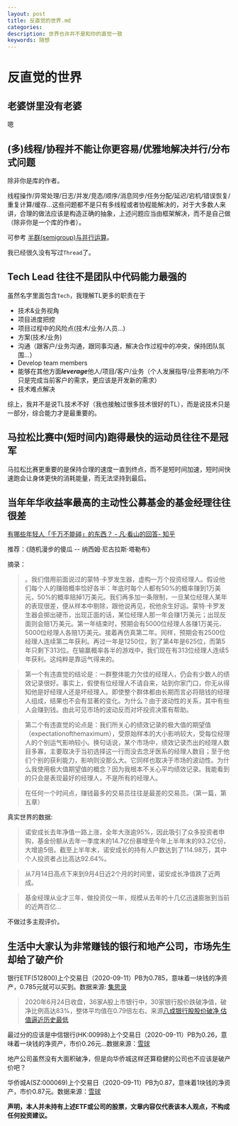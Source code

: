 ```yaml
---
layout: post
title: 反直觉的世界.md
categories: 
description: 世界也许并不是和你的直觉一致
keywords: 随想
---
```


# 反直觉的世界

## 老婆饼里没有老婆

嗯

##  (多)线程/协程并不能让你更容易/优雅地解决并行/分布式问题

除非你是库的作者。

线程操作/异常处理/日志/并发/竞态/顺序/消息同步/任务分配/延迟/宕机/错误恢复/重复计算/缓存...这些问题都不是只有多线程或者协程能解决的，对于大多数人来讲，合理的做法应该是构造正确的抽象，上述问题应当由框架解决，而不是自己做（除非你是一个库的作者）。

可参考 [半群(semigroup)与并行运算](https://hongjiang.info/semigroup-and-parallel/)。

我已经很久没有写过`Thread`了。

## Tech Lead 往往不是团队中代码能力最强的

虽然名字里面包含`Tech`，我理解TL更多的职责在于

* 技术&业务视角
* 项目进度把控
* 项目过程中的风险点(技术/业务/人员...)
* 方案(技术/业务)
* 沟通（跟客户/业务沟通，跟同事沟通，解决合作过程中的冲突，保持团队氛围...）
* Develop team members
* 能够在其他方面***leverage***他人/项目/客户/业务（个人发展指导/业界影响力/不只是完成当前客户的需求，更应该是开发新的需求）
* 技术难点解决

综上，我并不是说TL技术不好（我也接触过很多技术很好的TL），而是说技术只是一部分，综合能力才是最重要的。

## 马拉松比赛中(短时间内)跑得最快的运动员往往不是冠军

马拉松比赛更重要的是保持合理的速度一直到终点，而不是短时间加速，短时间快速跑会让身体更快的消耗能量，而无法坚持到最后。

## 当年年华收益率最高的主动性公募基金的基金经理往往很差

[有哪些年轻人「千万不能碰」的东西？ - 凡·看山的回答- 知乎](https://www.zhihu.com/question/39004511/answer/1423951038)

推荐：《随机漫步的傻瓜 -- 纳西姆·尼古拉斯·塔勒布》

摘录：

> 。我们借用前面说过的蒙特·卡罗发生器，虚构一万个投资经理人。假设他们每个人的赚赔概率恰好各半：年底时每个人都有50%的概率赚到1万美元，50%的概率赔掉1万美元。我们再多加一条限制，一旦某位经理人某年的表现很差，便从样本中剔除，跟他说再见，祝他余生好运。蒙特·卡罗发生器会掷出硬币，出现正面的话，某位经理人那一年会赚1万美元；出现反面则会赔1万美元。第一年结束时，预期会有5000位经理人各赚1万美元、5000位经理人各赔1万美元。接着再仿真第二年。同样，预期会有2500位经理人连续第二年获利。再过一年是1250位，到了第4年是625位，而第5年只剩下313位。在输赢概率各半的游戏中，我们现在有313位经理人连续5年获利。这纯粹是靠运气得来的。

> 第一个有违直觉的结论是：一群整体能力欠佳的经理人，仍会有少数人的绩效记录很好。事实上，假使有位经理人不请自来，站到你家门口，你无从得知他是好经理人还是坏经理人。即使整个群体都由长期而言必将赔钱的经理人组成，结果也不会有显著的变化。为什么？由于波动性的关系，其中有些人会赚到钱。由此可见市场的波动反而对坏投资决策有帮助。

> 第二个有违直觉的论点是：我们所关心的绩效记录的极大值的期望值（expectationofthemaximum），受原始样本的大小影响较大，受每位经理人的个别运气影响较小。换句话说，某个市场中，绩效记录杰出的经理人数目多寡，主要取决于当初选择这一行而没去念牙医系的经理人数目；至于他们个别的获利能力，影响则没那么大。它同样也取决于市场的波动性。为什么我使用极大值期望值的概念？因为我根本不关心平均绩效记录。我能看到的只会是表现最好的经理人，不是所有的经理人。

> 在任何一个时间点，赚钱最多的交易员往往是最差的交易员。（第一篇，第五章）

真实世界的数据: 

> 诺安成长去年净值一路上涨，全年大涨逾95%，因此吸引了众多投资者申购，基金份额从去年一季度末的14.7亿份暴增至今年上半年末的93.2亿份，大增逾5倍。截至上半年末，诺安成长的持有人户数达到了114.98万，其中个人投资者占比高达92.64%。

> 从7月14日高点下来到9月4日近2个月的时间里，诺安成长净值跌了近两成。

> 基金经理从业才三年，做投资仅一年，规模从去年的十几亿迅速膨胀到当前的近两百亿...

不做过多主观评价。

## 生活中大家认为非常赚钱的银行和地产公司，市场先生却给了破产价

银行ETF(512800)上个交易日（2020-09-11）PB为0.785，意味着一块钱的净资产，0.785元就可以买到。数据来源: [集思录](https://www.jisilu.cn/data/etf/detail/512800)

> 2020年6月24日收盘，36家A股上市银行中，30家银行股价跌破净值，破净比例高达83%，整体平均值在0.79倍左右。来源[八成银行股股价破净 估值逼近历史最低](http://finance.eastmoney.com/a/202006261533958059.html)

最过分的应该是中信银行(HK:00998)上个交易日（2020-09-11）PB为0.26，意味着一块钱的净资产，市价0.26元...数据来源：[雪球](https://xueqiu.com/S/00998)

地产公司虽然没有大面积破净，但是向华侨城这样还算稳健的公司也不应该是破产价吧？

华侨城A(SZ:000069)上个交易日（2020-09-11）PB为0.87，意味着1块钱的净资产，市价0.87元。数据来源：[雪球](https://xueqiu.com/S/SZ000069)

**声明，本人并未持有上述ETF或公司的股票，文章内容仅代表该本人观点，不构成任何投资建议。**
